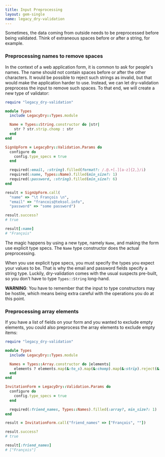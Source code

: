 ```yaml
---
title: Input Preprocessing
layout: gem-single
name: legacy_dry-validation
---
```


Sometimes, the data coming from outside needs to be preprocessed before being validated. Think of extraneous spaces before or after a string, for example.

### Preprocessing names to remove spaces

In the context of a web application form, it is common to ask for people's names. The name should not contain spaces before or after the other characters. It would be possible to reject such strings as invalid, but that would make the application harder to use. Instead, we can let dry-validation preprocess the input to remove such spaces. To that end, we will create a new type of validator:

```ruby
require "legacy_dry-validation"

module Types
  include LegacyDry::Types.module

  Name = Types::String.constructor do |str|
    str ? str.strip.chomp : str
  end
end

SignUpForm = LegacyDry::Validation.Params do
  configure do
    config.type_specs = true
  end

  required(:email, :string).filled(format?: /.@.+[.][a-z]{2,}/i)
  required(:name, Types::Name).filled(min_size?: 1)
  required(:password, :string).filled(min_size?: 6)
end

result = SignUpForm.call(
  "name" => "\t François \n",
  "email" => "francois@teksol.info",
  "password" => "some password")

result.success?
# true

result[:name]
# "François"
```

The magic happens by using a new type, namely `Name`, and making the form use explicit type specs. The `Name` type constructor does the actual preprocessing.

When you use explicit type specs, you must specify the types you expect your values to be. That is why the email and password fields specify a string type. Luckily, dry-validation comes with the usual suspects pre-built, so you don't have to type `Types::String` long-hand.

**WARNING**: You have to remember that the input to type constructors may be hostile, which means being extra careful with the operations you do at this point.

### Preprocessing array elements

If you have a list of fields on your form and you wanted to exclude empty elements, you could also preprocess the array elements to exclude empty items:

```ruby
require "legacy_dry-validation"

module Types
  include LegacyDry::Types.module

  Names = Types::Array.constructor do |elements|
    elements ? elements.map(&:to_s).map(&:chomp).map(&:strip).reject(&:empty?) : elements
  end
end

InvitationForm = LegacyDry::Validation.Params do
  configure do
    config.type_specs = true
  end

  required(:friend_names, Types::Names).filled(:array?, min_size?: 1)
end

result = InvitationForm.call("friend_names" => ["François", ""])

result.success?
# true

result[:friend_names]
# ["François"]
```
